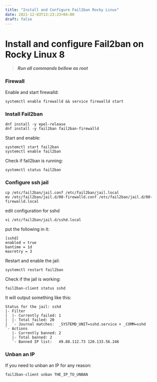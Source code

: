 ```yaml
---
title: "Install and Configure Fail2ban Rocky Linux"
date: 2021-12-03T13:23:23+04:00
draft: false
---
```


# Install and configure Fail2ban on Rocky Linux 8

> ***Run all commands bellow as root*** 

### Firewall

Enable and start firewalld:

``` systemctl enable firewalld && service firewalld start ```

### Install Fail2ban

``` 
dnf install -y epel-release 
dnf install -y fail2ban fail2ban-firewalld
``` 

Start and enable:

```
systemctl start fail2ban
systemctl enable fail2ban
```
Check if fail2ban is running:
```
systemctl status fail2ban
```

### Configure ssh jail

```
cp /etc/fail2ban/jail.conf /etc/fail2ban/jail.local
mv /etc/fail2ban/jail.d/00-firewalld.conf /etc/fail2ban/jail.d/00-firewalld.local
```

edit configuration for sshd

```
vi /etc/fail2ban/jail.d/sshd.local
```

put the following in it:

```
[sshd]
enabled = true
bantime = 1d
maxretry = 3
```

Restart and enable the jail:
``` 
systemctl restart fail2ban 
```
Check if the jail is working:
``` 
fail2ban-client status sshd 
``` 
It will output something like this:
```
Status for the jail: sshd
|- Filter
|  |- Currently failed:	1
|  |- Total failed:	20
|  `- Journal matches:	_SYSTEMD_UNIT=sshd.service + _COMM=sshd
`- Actions
   |- Currently banned:	2
   |- Total banned:	2
   `- Banned IP list:	49.88.112.73 120.133.56.246
```

### Unban an IP

If you need to unban an IP for any reason:
```
fail2ban-client unban THE_IP_TO_UNBAN
```


